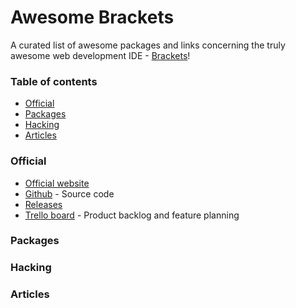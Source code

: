 # Awesome Brackets
A curated list of awesome packages and links concerning the truly awesome web development IDE - [Brackets](http://brackets.io/)!

### Table of contents
* [Official](#official)
* [Packages](#packages)
* [Hacking](#hacking)
* [Articles](#articles)

### Official
* [Official website](http://brackets.io/)
* [Github](https://github.com/adobe/brackets) - Source code
* [Releases](https://github.com/adobe/brackets/releases)
* [Trello board](https://trello.com/b/LCDud1Nd/brackets) - Product backlog and feature planning

### Packages

### Hacking

### Articles
